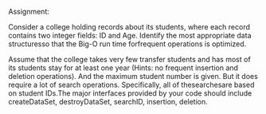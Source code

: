 Assignment:

Consider a college holding records about its students, where each record contains two integer fields: ID and Age. Identify the most appropriate data structuresso that the Big-O run time forfrequent operations is optimized.

Assume  that  the  college  takes  very  few  transfer  students  and  has  most  of  its  students  stay  for  at  least  one  year (Hints: no  frequent insertion  and  deletion  operations). And  the  maximum  student  number  is  given. But  it  does require  a  lot  of  search  operations.  Specifically, all  of  thesearchesare  based  on  student IDs.The  major  interfaces provided by your code should include createDataSet, destroyDataSet, searchID, insertion, deletion. 
